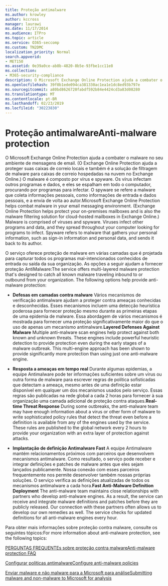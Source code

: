 ```yaml
---
title: Proteção antimalware
ms.author: krowley
author: kccross
manager: laurawi
ms.date: 11/17/2014
ms.audience: ITPro
ms.topic: article
ms.service: O365-seccomp
ms.custom: TN2DMC
localization_priority: Normal
search.appverid:
- MET150
ms.assetid: 0e39a0ce-ab8b-4820-8b5e-93fbe1cc11e8
ms.collection:
- M365-security-compliance
description: O Microsoft Exchange Online Protection ajuda a combater o malware no seu ambiente de mensagens de email. O malware é composto por vírus e spyware. Os vírus infectam outros programas e dados, e eles se espalham em todo o computador, procurando por programas para infectar. O spyware se refere a malware que coleta informações pessoais, como informações de entrada e dados pessoais, e a envia de volta ao autor.
ms.openlocfilehash: 39f0b1ede094ca381330ac1ea1e1dc8ed93b797e
ms.sourcegitcommit: a80bd8626720fabdf592b84e4424cd3a83d08280
ms.translationtype: MT
ms.contentlocale: pt-BR
ms.lasthandoff: 02/23/2019
ms.locfileid: "30223830"
---
```

# <a name="anti-malware-protection"></a><span data-ttu-id="d3a13-106">Proteção antimalware</span><span class="sxs-lookup"><span data-stu-id="d3a13-106">Anti-malware protection</span></span>

<span data-ttu-id="d3a13-p102">O Microsoft Exchange Online Protection ajuda a combater o malware no seu ambiente de mensagens de email. (O Exchange Online Protection ajuda a proteger suas caixas de correio locais e também é a solução de filtragem de malware para caixas de correio hospedadas na nuvem no Exchange Online.) O malware é composto por vírus e spyware. Os vírus infectam outros programas e dados, e eles se espalham em todo o computador, procurando por programas para infectar. O spyware se refere a malware que coleta informações pessoais, como informações de entrada e dados pessoais, e a envia de volta ao autor.</span><span class="sxs-lookup"><span data-stu-id="d3a13-p102">Microsoft Exchange Online Protection helps combat malware in your email messaging environment. (Exchange Online Protection helps protect your on-premises mailboxes and is also the malware filtering solution for cloud-hosted mailboxes in Exchange Online.) Malware is comprised of viruses and spyware. Viruses infect other programs and data, and they spread throughout your computer looking for programs to infect. Spyware refers to malware that gathers your personal information, such as sign-in information and personal data, and sends it back to its author.</span></span> 
  
<span data-ttu-id="d3a13-p103">O serviço oferece proteção de malware em várias camadas que é projetada para capturar todos os programas mal-intencionados conhecidos de entrada ou saída da sua organização. As opções a seguir ajudam a fornecer proteção AntiMalware:</span><span class="sxs-lookup"><span data-stu-id="d3a13-p103">The service offers multi-layered malware protection that's designed to catch all known malware traveling inbound to or outbound from your organization. The following options help provide anti-malware protection:</span></span>
  
- <span data-ttu-id="d3a13-p104">**Defesas em camadas contra malware** Vários mecanismos de verificação antimalware ajudam a proteger contra ameaças conhecidas e desconhecidas. Esses mecanismos incluem uma detecção heurística poderosa para fornecer proteção mesmo durante as primeiras etapas de uma epidemia de malware. Essa abordagem de vários mecanismos é mostrada para fornecer uma proteção significativamente maior do que o uso de apenas um mecanismo antimalware.</span><span class="sxs-lookup"><span data-stu-id="d3a13-p104">**Layered Defenses Against Malware** Multiple anti-malware scan engines help protect against both known and unknown threats. These engines include powerful heuristic detection to provide protection even during the early stages of a malware outbreak. This multi-engine approach has been shown to provide significantly more protection than using just one anti-malware engine.</span></span> 
    
- <span data-ttu-id="d3a13-p105">**Resposta a ameaças em tempo real** Durante algumas epidemias, a equipe Antimalware pode ter informações suficientes sobre um vírus ou outra forma de malware para escrever regras de política sofisticadas que detectam a ameaça, mesmo antes de uma definição estar disponível em qualquer um dos mecanismos usados pelo serviço. Essas regras são publicadas na rede global a cada 2 horas para fornecer à sua organização uma camada adicional de proteção contra ataques.</span><span class="sxs-lookup"><span data-stu-id="d3a13-p105">**Real-time Threat Response** During some outbreaks, the anti-malware team may have enough information about a virus or other form of malware to write sophisticated policy rules that detect the threat even before a definition is available from any of the engines used by the service. These rules are published to the global network every 2 hours to provide your organization with an extra layer of protection against attacks.</span></span> 
    
- <span data-ttu-id="d3a13-p106">**Implantação de definição Antimalware Fast** A equipe Antimalware mantém relacionamentos próximos com parceiros que desenvolvem mecanismos antimalware. Como resultado, o serviço pode receber e integrar definições e patches de malware antes que eles sejam lançados publicamente. Nossa conexão com esses parceiros frequentemente nos permite desenvolver também nossas próprias soluções. O serviço verifica as definições atualizadas de todos os mecanismos antimalware a cada hora.</span><span class="sxs-lookup"><span data-stu-id="d3a13-p106">**Fast Anti-Malware Definition Deployment** The anti-malware team maintains close relationships with partners who develop anti-malware engines. As a result, the service can receive and integrate malware definitions and patches before they are publicly released. Our connection with these partners often allows us to develop our own remedies as well. The service checks for updated definitions for all anti-malware engines every hour.</span></span> 
    
<span data-ttu-id="d3a13-122">Para obter mais informações sobre proteção contra malware, consulte os seguintes tópicos:</span><span class="sxs-lookup"><span data-stu-id="d3a13-122">For more information about anti-malware protection, see the following topics:</span></span> 
  
[<span data-ttu-id="d3a13-123">PERGUNTAS FREQUENTEs sobre proteção contra malware</span><span class="sxs-lookup"><span data-stu-id="d3a13-123">Anti-malware protection FAQ </span></span>](anti-malware-protection-faq-eop.md)
  
[<span data-ttu-id="d3a13-124">Configurar políticas antimalware</span><span class="sxs-lookup"><span data-stu-id="d3a13-124">Configure anti-malware policies</span></span>](configure-anti-malware-policies.md)
  
[<span data-ttu-id="d3a13-125">Enviar malware e não malware para a Microsoft para análise</span><span class="sxs-lookup"><span data-stu-id="d3a13-125">Submitting malware and non-malware to Microsoft for analysis</span></span>](submitting-malware-and-non-malware-to-microsoft-for-analysis.md)
  

